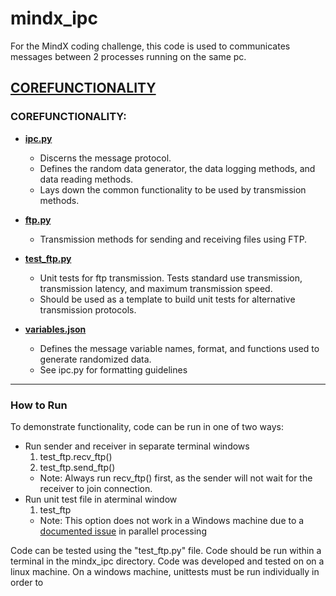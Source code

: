 # mindx_ipc
For the MindX coding challenge, this code is used to communicates messages between 2 processes running on the same pc.

[COREFUNCTIONALITY](#corefunctionality)
---
### COREFUNCTIONALITY:

* [__ipc.py__](ipc.py)
	* Discerns the message protocol. 
	* Defines the random data generator, the data logging methods, and data reading methods. 
	* Lays down the common functionality to be used by transmission methods.

* [__ftp.py__](ftp.py)
	* Transmission methods for sending and receiving files using FTP. 

* [__test_ftp.py__](test_ftp.py)
	* Unit tests for ftp transmission. Tests standard use transmission, transmission latency, and maximum transmission speed. 
	* Should be used as a template to build unit tests for alternative transmission protocols.

* [__variables.json__](variables.json)
	* Defines the message variable names, format, and functions used to generate randomized data.
	* See ipc.py for formatting guidelines
---
### How to Run
To demonstrate functionality, code can be run in one of two ways:
* Run sender and receiver in separate terminal windows
	1. test_ftp.recv_ftp()
	2. test_ftp.send_ftp()
	* Note: Always run recv_ftp() first, as the sender will not wait for the receiver to join connection.
* Run unit test file in aterminal window
	1. test_ftp
	* Note: This option does not work in a Windows machine due to a [documented issue](https://github.com/Axelrod-Python/Axelrod/issues/718) in parallel processing
	
Code can be tested using the "test_ftp.py" file. Code should be run within a terminal in the mindx_ipc directory. Code was developed and tested on on a linux machine. On a windows machine, unittests must be run individually in order to 

